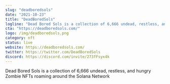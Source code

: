 ```yaml
---
slug: "deadboredsols"
date: "2021-10-23"
title: "DeadBoredSols"
logline: "Dead Bored Sols is a collection of 6,666 undead, restless, and hungry Zombie NFTs roaming around the Solana Network"
cta: "https://deadboredsols.com/"
logo: /img/deadboredsols.png
category: nft
status: live
website: https://deadboredsols.com/
twitter: https://twitter.com/DeadBoredSols
discord: https://discord.com/invite/273fFsyx4k
---
```


Dead Bored Sols is a collection of 6,666 undead, restless, and hungry Zombie NFTs roaming around the Solana Network
